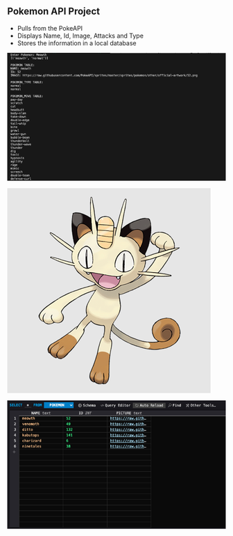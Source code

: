 ## Pokemon API Project

- Pulls from the PokeAPI
- Displays Name, Id, Image, Attacks and Type
- Stores the information in a local database

![Mewoth Results](pictures/Meowth_results.png)

![Meowth Image](pictures/Meowth.png)

![Local Database](pictures/database.png)

